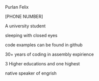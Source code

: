Purlan Felix

[PHONE NUMBER]

A university student

sleeping with closed eyes

code examples can be found in github

30+ years of coding in assembly expirience

3 Higher educations and one highest

native speaker of engrish

